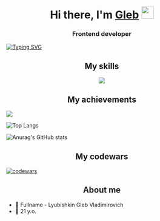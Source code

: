 <h1 align="center">Hi there, I'm <a href="https://github.com/LumbagoG" target="_blank">Gleb</a> 
<img src="https://github.com/blackcater/blackcater/raw/main/images/Hi.gif" height="32"/></h1>
<h3 align="center">Frontend developer</h3>

[![Typing SVG](https://readme-typing-svg.herokuapp.com?color=%2336BCF7&lines=I+like+JavaScript)](https://git.io/typing-svg)

<h2 align="center">My skills</h2>
<p align="center">
  <a href="https://skillicons.dev">
    <img src="https://skillicons.dev/icons?i=html,css,sass,js,ts,react,electron,redux,nextjs,tailwind,vite,webpack,babel,vercel,git,docker&perline=8" />
  </a>
</p>

<h2 align="center">My achievements</h2>

<img src="https://github-profile-trophy.vercel.app/?username=LumbagoG&theme=juicyfresh&no-bg=true" />

![Top Langs](https://github-readme-stats.vercel.app/api/top-langs/?lumbagog=anuraghazra&layout=compact)

![Anurag's GitHub stats](https://github-readme-stats.vercel.app/api?username=LumbagoG&show_icons=true&theme=onedark)

<h2 align="center">My codewars</h2>

[![codewars](https://www.codewars.com/users/Lumbago/badges/large)](https://www.codewars.com/users/Lumbago)

<h2 align="center">About me</h2>

- 👀 Fullname - Lyubishkin Gleb Vladimirovich
- 🌱 21 y.o.


<!---
LumbagoG/LumbagoG is a ✨ special ✨ repository because its `README.md` (this file) appears on your GitHub profile.
You can click the Preview link to take a look at your changes.
--->
